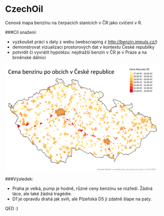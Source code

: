 # CzechOil
Cenová mapa benzínu na čerpacích stanicích v ČR jako cvičení v R.

###Cíl snažení:
- vyzkoušet práci s daty z webu (webscraping z http://benzin.impuls.cz/)
- demonstrovat vizualizaci prostorových dat v kontextu České republiky  
- potvrdit či vyvrátit hypotézu: nejdražší benzín v ČR je v Praze a na brněnské dálnici

![](benzin.png)  

###Výsledek:  
- Praha je velká, pump je hodně, různé ceny benzínu se rozředí. Žádná láce, ale také žádná tragédie.
- D1 je opravdu drahá jak sviň, ale Plzeňská D5 jí zdatně šlape na paty.  

QED :)
